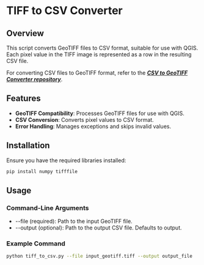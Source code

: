 # TIFF to CSV Converter

## Overview

This script converts GeoTIFF files to CSV format, suitable for use with QGIS. Each pixel value in the TIFF image is represented as a row in the resulting CSV file.

For converting CSV files to GeoTIFF format, refer to the ***[CSV to GeoTIFF Converter repository](https://github.com/yunusefeyilmaz/agro-csv-to-tiff)***.

## Features

- **GeoTIFF Compatibility**: Processes GeoTIFF files for use with QGIS.
- **CSV Conversion**: Converts pixel values to CSV format.
- **Error Handling**: Manages exceptions and skips invalid values.

## Installation

Ensure you have the required libraries installed:

```bash
pip install numpy tifffile
```

## Usage
### Command-Line Arguments
- --file (required): Path to the input GeoTIFF file.
- --output (optional): Path to the output CSV file. Defaults to output.

### Example Command
```bash
python tiff_to_csv.py --file input_geotiff.tiff --output output_file
```
